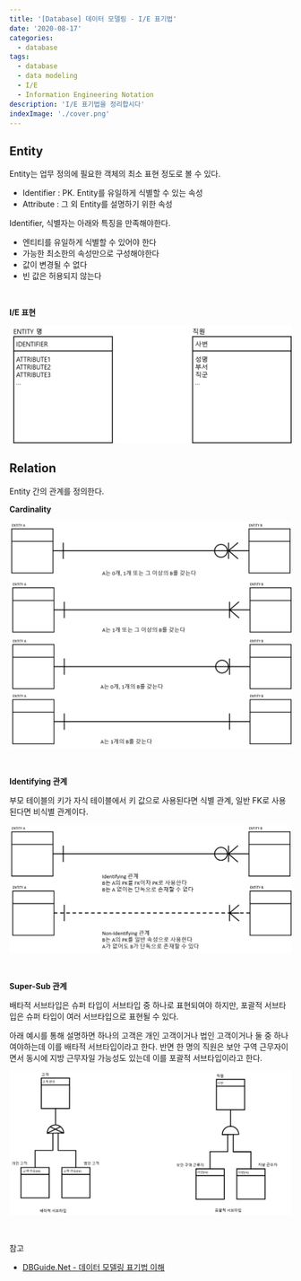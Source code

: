 ```yaml
---
title: '[Database] 데이터 모델링 - I/E 표기법'
date: '2020-08-17'
categories:
  - database
tags:
  - database
  - data modeling
  - I/E
  - Information Engineering Notation
description: 'I/E 표기법을 정리합시다'
indexImage: './cover.png'
---
```


## Entity

Entity는 업무 정의에 필요한 객체의 최소 표현 정도로 볼 수 있다.  

- Identifier : PK. Entity를 유일하게 식별할 수 있는 속성
- Attribute : 그 외 Entity를 설명하기 위한 속성

Identifier, 식별자는 아래와 특징을 만족해야한다.
- 엔티티를 유일하게 식별할 수 있어야 한다
- 가능한 최소한의 속성만으로 구성해야한다
- 값이 변경될 수 없다
- 빈 값은 허용되지 않는다

<br/>

**I/E 표현**

![entity](./entity.png)


## Relation

Entity 간의 관계를 정의한다.

**Cardinality**

![ie_relation](./ie_relation.png)

<br/>

**Identifying 관계**  

부모 테이블의 키가 자식 테이블에서 키 값으로 사용된다면 식별 관계, 
일반 FK로 사용된다면 비식별 관계이다. 

![ie_relation2](./ie_relation2.png)

<br/>

**Super-Sub 관계**   

배타적 서브타입은 슈퍼 타입이 서브타입 중 하나로 표현되여야 하지만, 
포괄적 서브타입은 슈퍼 타입이 여러 서브타입으로 표현될 수 있다.  

아래 예시를 통해 설명하면 
하나의 고객은 개인 고객이거나 법인 고객이거나 둘 중 하나여야하는데 이를 배타적 서브타입이라고 한다. 
반면 한 명의 직원은 보안 구역 근무자이면서 동시에 지방 근무자일 가능성도 있는데 이를 포괄적 서브타입이라고 한다. 

![ie_relation3](./ie_relation3.png)


<br/>

참고
- [DBGuide.Net - 데이터 모델링 표기법 이해](http://www.dbguide.net/db.db?cmd=view&boardUid=12845&boardConfigUid=9&boardIdx=31&boardStep=1)